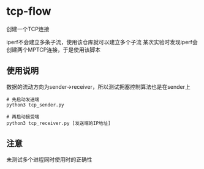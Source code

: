 # tcp-flow
创建一个TCP连接

iperf不会建立多条子流，使用该仓库就可以建立多个子流
某次实验时发现iperf会创建两个MPTCP连接，于是使用该脚本

## 使用说明
数据的流动方向为sender->receiver，所以测试拥塞控制算法也是在sender上
```
# 先启动发送端
python3 tcp_sender.py

# 再启动接受端
python3 tcp_receiver.py [发送端的IP地址]
```

## 注意
未测试多个进程同时使用时的正确性
